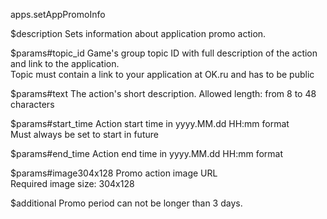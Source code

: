 apps.setAppPromoInfo

$description
Sets information about application promo action.

$params#topic_id
Game's group topic ID with full description of the action and link to the application.  
Topic must contain a link to your application at OK.ru and has to be public

$params#text
The action's short description. Allowed length: from 8 to 48 characters

$params#start_time
Action start time in yyyy.MM.dd HH:mm format  
Must always be set to start in future

$params#end_time
Action end time in yyyy.MM.dd HH:mm format

$params#image304x128
Promo action image URL  
Required image size: 304x128

$additional
Promo period can not be longer than 3 days.